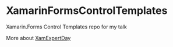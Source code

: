# XamarinFormsControlTemplates
Xamarin.Forms Control Templates repo for my talk

More about [XamExpertDay](https://expertday.forxamarin.com/)
